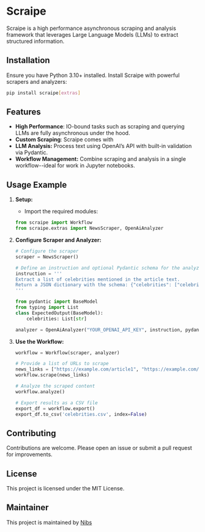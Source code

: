 # Scraipe

Scraipe is a high performance asynchronous scraping and analysis framework that leverages Large Language Models (LLMs) to extract structured information.

## Installation

Ensure you have Python 3.10+ installed. Install Scraipe with powerful scrapers and analyzers:
```bash
pip install scraipe[extras]
```

## Features
- **High Performance**: IO-bound tasks such as scraping and querying LLMs are fully asynchronous under the hood.
- **Custom Scraping**: Scraipe comes with 
- **LLM Analysis:** Process text using OpenAI’s API with built-in validation via Pydantic.
- **Workflow Management:** Combine scraping and analysis in a single workflow--ideal for work in Jupyter notebooks.

## Usage Example

1. **Setup:**
   - Import the required modules:
   ```python
   from scraipe import Workflow
   from scraipe.extras import NewsScraper, OpenAiAnalyzer
   ```
   
2. **Configure Scraper and Analyzer:**
   ```python
   # Configure the scraper
   scraper = NewsScraper()
   
   # Define an instruction and optional Pydantic schema for the analyzer
   instruction = '''
   Extract a list of celebrities mentioned in the article text.
   Return a JSON dictionary with the schema: {"celebrities": ["celebrity1", "celebrity2", ...]}
   '''
   
   from pydantic import BaseModel
   from typing import List
   class ExpectedOutput(BaseModel):
       celebrities: List[str]
   
   analyzer = OpenAiAnalyzer("YOUR_OPENAI_API_KEY", instruction, pydantic_schema=ExpectedOutput)
   ```
   
3. **Use the Workflow:**
   ```python
   workflow = Workflow(scraper, analyzer)
   
   # Provide a list of URLs to scrape
   news_links = ["https://example.com/article1", "https://example.com/article2"]
   workflow.scrape(news_links)
   
   # Analyze the scraped content
   workflow.analyze()
   
   # Export results as a CSV file
   export_df = workflow.export()
   export_df.to_csv('celebrities.csv', index=False)
   ```
   
## Contributing

Contributions are welcome. Please open an issue or submit a pull request for improvements.

## License
This project is licensed under the MIT License.

## Maintainer
This project is maintained by [Nibs](https://github.com/SnpM)